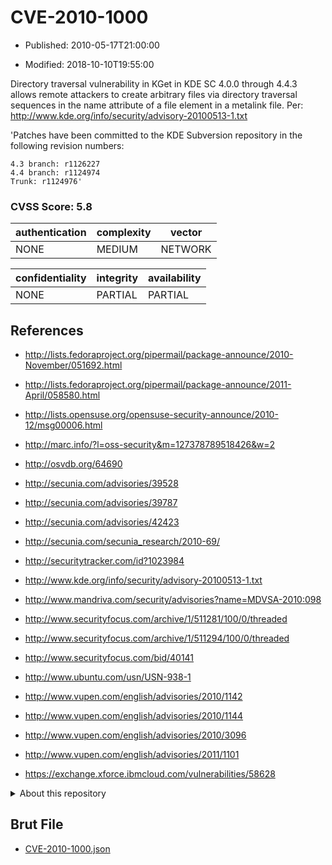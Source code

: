 # CVE-2010-1000

- Published: 2010-05-17T21:00:00

- Modified: 2018-10-10T19:55:00

Directory traversal vulnerability in KGet in KDE SC 4.0.0 through 4.4.3 allows remote attackers to create arbitrary files via directory traversal sequences in the name attribute of a file element in a metalink file. Per: http://www.kde.org/info/security/advisory-20100513-1.txt

'Patches have been committed to the KDE Subversion repository in the
    following revision numbers:

    4.3 branch: r1126227
    4.4 branch: r1124974
    Trunk: r1124976'


### CVSS Score: **5.8**

| authentication | complexity | vector |
| --- | --- | --- |
| NONE | MEDIUM | NETWORK |

| confidentiality | integrity | availability |
| --- | --- | --- |
| NONE | PARTIAL | PARTIAL |

## References

* http://lists.fedoraproject.org/pipermail/package-announce/2010-November/051692.html

* http://lists.fedoraproject.org/pipermail/package-announce/2011-April/058580.html

* http://lists.opensuse.org/opensuse-security-announce/2010-12/msg00006.html

* http://marc.info/?l=oss-security&m=127378789518426&w=2

* http://osvdb.org/64690

* http://secunia.com/advisories/39528

* http://secunia.com/advisories/39787

* http://secunia.com/advisories/42423

* http://secunia.com/secunia_research/2010-69/

* http://securitytracker.com/id?1023984

* http://www.kde.org/info/security/advisory-20100513-1.txt

* http://www.mandriva.com/security/advisories?name=MDVSA-2010:098

* http://www.securityfocus.com/archive/1/511281/100/0/threaded

* http://www.securityfocus.com/archive/1/511294/100/0/threaded

* http://www.securityfocus.com/bid/40141

* http://www.ubuntu.com/usn/USN-938-1

* http://www.vupen.com/english/advisories/2010/1142

* http://www.vupen.com/english/advisories/2010/1144

* http://www.vupen.com/english/advisories/2010/3096

* http://www.vupen.com/english/advisories/2011/1101

* https://exchange.xforce.ibmcloud.com/vulnerabilities/58628

<details>
<summary>About this repository</summary> 

  This repository is part of the project [Live Hack CVE](https://github.com/Live-Hack-CVE). Main website can be found [www.live-hack.org](https://www.live-hack.org) 
  
  Made by [Sn0wAlice](https://github.com/Sn0wAlice) for the people that care about security and need to have a feed of the latest CVEs. Hope you enjoy it, don't forget to star the repo and follow me on [Twitter](https://twitter.com/Sn0wAlice) and [Github](https://github.com/Sn0wAlice). And that is my [personnal website](https://www.alice-snow.me/)

  - [Home Page](https://github.com/Live-Hack-CVE)
  - [Framework](https://github.com/Live-Hack-CVE/cve-framework)
  - [CVE database](https://github.com/Live-Hack-CVE/full_database)
  - [Changelog](https://github.com/Live-Hack-CVE/Changelog)
</details>

## Brut File

* [CVE-2010-1000.json](https://raw.githubusercontent.com/Live-Hack-CVE/full_database/main/cves/2010/CVE-2010-1000.json)

